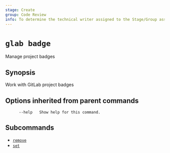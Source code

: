 ```yaml
---
stage: Create
group: Code Review
info: To determine the technical writer assigned to the Stage/Group associated with this page, see https://about.gitlab.com/handbook/product/ux/technical-writing/#assignments
---
```


<!--
This documentation is auto generated by a script.
Please do not edit this file directly. Run `make gen-docs` instead.
-->

# `glab badge`

Manage project badges

## Synopsis

Work with GitLab project badges
## Options inherited from parent commands

```plaintext
      --help   Show help for this command.
```

## Subcommands

- [`remove`](remove.md)
- [`set`](set.md)

